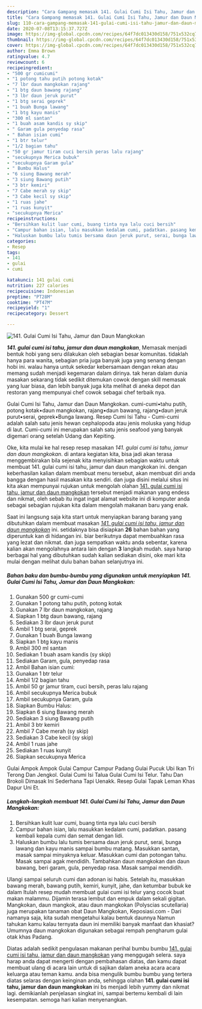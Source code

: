 ```yaml
---
description: "Cara Gampang memasak 141. Gulai Cumi Isi Tahu, Jamur dan Daun Mangkokan, Bisa Manjain Lidah"
title: "Cara Gampang memasak 141. Gulai Cumi Isi Tahu, Jamur dan Daun Mangkokan, Bisa Manjain Lidah"
slug: 110-cara-gampang-memasak-141-gulai-cumi-isi-tahu-jamur-dan-daun-mangkokan-bisa-manjain-lidah
date: 2020-07-08T13:15:37.727Z
image: https://img-global.cpcdn.com/recipes/64f7dc013430d158/751x532cq70/141-gulai-cumi-isi-tahu-jamur-dan-daun-mangkokan-foto-resep-utama.jpg
thumbnail: https://img-global.cpcdn.com/recipes/64f7dc013430d158/751x532cq70/141-gulai-cumi-isi-tahu-jamur-dan-daun-mangkokan-foto-resep-utama.jpg
cover: https://img-global.cpcdn.com/recipes/64f7dc013430d158/751x532cq70/141-gulai-cumi-isi-tahu-jamur-dan-daun-mangkokan-foto-resep-utama.jpg
author: Emma Brown
ratingvalue: 4.7
reviewcount: 6
recipeingredient:
- "500 gr cumicumi"
- "1 potong tahu putih potong kotak"
- "7 lbr daun mangkokan rajang"
- "1 btg daun bawang rajang"
- "3 lbr daun jeruk purut"
- "1 btg serai geprek"
- "1 buah Bunga lawang"
- "1 btg kayu manis"
- "300 ml santan"
- "1 buah asam kandis sy skip"
- " Garam gula penyedap rasa"
- " Bahan isian cumi"
- "1 btr telur"
- "1/2 bagian tahu"
- "50 gr jamur tiram cuci bersih peras lalu rajang"
- "secukupnya Merica bubuk"
- "secukupnya Garam gula"
- " Bumbu Halus"
- "6 siung Bawang merah"
- "3 siung Bawang putih"
- "3 btr kemiri"
- "7 Cabe merah sy skip"
- "3 Cabe kecil sy skip"
- "1 ruas jahe"
- "1 ruas kunyit"
- "secukupnya Merica"
recipeinstructions:
- "Bersihkan kulit luar cumi, buang tinta nya lalu cuci bersih"
- "Campur bahan isian, lalu masukkan kedalam cumi, padatkan. pasang kembali kepala cumi dan semat dengan lidi."
- "Haluskan bumbu lalu tumis bersama daun jeruk purut, serai, bunga lawang dan kayu manis sampai bumbu matang. Masukkan santan, masak sampai minyaknya keluar. Masukkan cumi dan potongan tahu. Masak sampai agak mendidih. Tambahkan daun mangkokan dan daun bawang, beri garam, gula, penyedap rasa. Masak sampai mendidih."
categories:
- Resep
tags:
- 141
- gulai
- cumi

katakunci: 141 gulai cumi 
nutrition: 227 calories
recipecuisine: Indonesian
preptime: "PT28M"
cooktime: "PT47M"
recipeyield: "1"
recipecategory: Dessert

---
```



![141. Gulai Cumi Isi Tahu, Jamur dan Daun Mangkokan](https://img-global.cpcdn.com/recipes/64f7dc013430d158/751x532cq70/141-gulai-cumi-isi-tahu-jamur-dan-daun-mangkokan-foto-resep-utama.jpg)

<b><i>141. gulai cumi isi tahu, jamur dan daun mangkokan</i></b>, Memasak menjadi bentuk hobi yang seru dilakukan oleh sebagian besar komunitas. tidaklah hanya para wanita, sebagian pria juga banyak juga yang senang dengan hobi ini. walau hanya untuk sekedar kebersamaan dengan rekan atau memang sudah menjadi kegemaran dalam dirinya. tak heran dalam dunia masakan sekarang tidak sedikit ditemukan cowok dengan skill memasak yang luar biasa, dan lebih banyak juga kita melihat di aneka depot dan restoran yang mempunyai chef cowok sebagai chef terbaik nya.

Gulai Cumi Isi Tahu, Jamur dan Daun Mangkokan. cumi-cumi•tahu putih, potong kotak•daun mangkokan, rajang•daun bawang, rajang•daun jeruk purut•serai, geprek•Bunga lawang. Resep Cumi Isi Tahu - Cumi-cumi adalah salah satu jenis hewan cephalopoda atau jenis moluska yang hidup di laut. Cumi-cumi ini merupakan salah satu jenis seafood yang banyak digemari orang setelah Udang dan Kepiting.

Oke, kita mulai ke hal resep resep masakan <i>141. gulai cumi isi tahu, jamur dan daun mangkokan</i>. di antara kegiatan kita, bisa jadi akan terasa menggembirakan bila sejenak kita menyisihkan sebagian waktu untuk membuat 141. gulai cumi isi tahu, jamur dan daun mangkokan ini. dengan keberhasilan kalian dalam membuat menu tersebut, akan membuat diri anda bangga dengan hasil masakan kita sendiri. dan juga disini melalui situs ini kita akan mempunyai rujukan untuk mengolah olahan <u>141. gulai cumi isi tahu, jamur dan daun mangkokan</u> tersebut menjadi makanan yang endess dan nikmat, oleh sebab itu ingat ingat alamat website ini di komputer anda sebagai sebagian rujukan kita dalam mengolah makanan baru yang enak.


Saat ini langsung saja kita start untuk menyiapkan barang barang yang dibutuhkan dalam membuat masakan <u><i>141. gulai cumi isi tahu, jamur dan daun mangkokan</i></u> ini. setidaknya bisa disiapkan <b>26</b> bahan bahan yang diperuntuk kan di hidangan ini. biar berikutnya dapat membuahkan rasa yang lezat dan nikmat. dan juga sempatkan waktu anda sebentar, karena kalian akan mengolahnya antara lain dengan <b>3</b> langkah mudah. saya harap berbagai hal yang dibutuhkan sudah kalian sediakan disini, oke mari kita mulai dengan melihat dulu bahan bahan selanjutnya ini.

<!--inarticleads1-->

##### Bahan baku dan bumbu-bumbu yang digunakan untuk menyiapkan 141. Gulai Cumi Isi Tahu, Jamur dan Daun Mangkokan:

1. Gunakan 500 gr cumi-cumi
1. Gunakan 1 potong tahu putih, potong kotak
1. Gunakan 7 lbr daun mangkokan, rajang
1. Siapkan 1 btg daun bawang, rajang
1. Sediakan 3 lbr daun jeruk purut
1. Ambil 1 btg serai, geprek
1. Gunakan 1 buah Bunga lawang
1. Siapkan 1 btg kayu manis
1. Ambil 300 ml santan
1. Sediakan 1 buah asam kandis (sy skip)
1. Sediakan  Garam, gula, penyedap rasa
1. Ambil  Bahan isian cumi:
1. Gunakan 1 btr telur
1. Ambil 1/2 bagian tahu
1. Ambil 50 gr jamur tiram, cuci bersih, peras lalu rajang
1. Ambil secukupnya Merica bubuk
1. Ambil secukupnya Garam, gula
1. Siapkan  Bumbu Halus:
1. Siapkan 6 siung Bawang merah
1. Sediakan 3 siung Bawang putih
1. Ambil 3 btr kemiri
1. Ambil 7 Cabe merah (sy skip)
1. Sediakan 3 Cabe kecil (sy skip)
1. Ambil 1 ruas jahe
1. Sediakan 1 ruas kunyit
1. Siapkan secukupnya Merica


Gulai Ampok Ampok Gulai Campur Campur Padang Gulai Pucuk Ubi Ikan Tri Terong Dan Jengkol. Gulai Cumi Isi Talua Gulai Cumi Isi Telur. Tahu Dan Brokoli Dimasak Ini Sederhana Tapi Uenakk. Resep Gulai Tapak Leman Khas Dapur Uni Et. 

<!--inarticleads2-->

##### Langkah-langkah membuat 141. Gulai Cumi Isi Tahu, Jamur dan Daun Mangkokan:

1. Bersihkan kulit luar cumi, buang tinta nya lalu cuci bersih
1. Campur bahan isian, lalu masukkan kedalam cumi, padatkan. pasang kembali kepala cumi dan semat dengan lidi.
1. Haluskan bumbu lalu tumis bersama daun jeruk purut, serai, bunga lawang dan kayu manis sampai bumbu matang. Masukkan santan, masak sampai minyaknya keluar. Masukkan cumi dan potongan tahu. Masak sampai agak mendidih. Tambahkan daun mangkokan dan daun bawang, beri garam, gula, penyedap rasa. Masak sampai mendidih.


Ulangi sampai seluruh cumi dan adonan isi habis. Setelah itu, masukkan bawang merah, bawang putih, kemiri, kunyit, jahe, dan ketumbar bubuk ke dalam Itulah resep mudah membuat gulai cumi isi telur yang cocok buat makan malammu. Dijamin terasa lembut dan empuk dalam sekali gigitan. Mangkokan, daun mangkok, atau daun mangkokan (Polyscias scutellaria) juga merupakan tanaman obat Daun Mangkokan, Keposiasi.com - Dari namanya saja, kita sudah mengetahui kalau bentuk daunnya Namun tahukan kamu kalau ternyata daun ini memiliki banyak manfaat dan khasiat? Umumnya daun mangkokan digunakan sebagai rempah pengharum gulai otak khas Padang. 

Diatas adalah sedikit pengulasan makanan perihal bumbu bumbu <u>141. gulai cumi isi tahu, jamur dan daun mangkokan</u> yang menggugah selera. saya harap anda dapat mengerti dengan pembahasan diatas, dan kamu dapat membuat ulang di acara lain untuk di sajikan dalam aneka acara acara keluarga atau teman kamu. anda bisa mengulik bumbu bumbu yang tertera diatas selaras dengan keinginan anda, sehingga olahan <b>141. gulai cumi isi tahu, jamur dan daun mangkokan</b> ini bs menjadi lebih yummy dan nikmat lagi. demikianlah penjelasan singkat ini, sampai bertemu kembali di lain kesempatan. semoga hari kalian menyenangkan.
